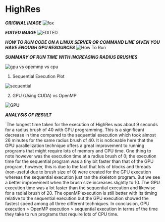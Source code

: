 # HighRes

_**ORIGINAL IMAGE**_
![fox](https://user-images.githubusercontent.com/36754815/108548953-85d8e600-72ba-11eb-9466-b5894fae78dd.jpg)

**_EDITED IMAGE_**
![EDITED](https://user-images.githubusercontent.com/36754815/108549040-a4d77800-72ba-11eb-9ef1-9e0ccd7f2d7b.jpg)

**_HOW TO RUN CODE ON A LINUX SERVER OR COMMAND LINE GIVEN YOU HAVE ENOUGH GPU RESOURCES_**
![How To Run](https://user-images.githubusercontent.com/36754815/209846438-37c1c86d-3e9b-43b7-9451-ab531924d2bd.png)

**_SUMMARY OF RUN TIME WITH INCREASING RADIUS BRUSHES_**

![gpu vs opemmp vs cpu](https://user-images.githubusercontent.com/36754815/108547399-6b9e0880-72b8-11eb-92d5-922593e53530.PNG)

1. Sequential Execution Plot

![sequential](https://user-images.githubusercontent.com/36754815/108547576-a7d16900-72b8-11eb-96a4-3f0d8b8fbbfc.PNG)

2. GPU (Using CUDA) vs OpenMP

![GPU](https://user-images.githubusercontent.com/36754815/108547715-db13f800-72b8-11eb-8827-1e36c6019068.PNG)

**_ANALYSIS OF RESULT_**

`The longest time taken for the execution of HighRes was about 9 seconds for a radius brush of 40 with GPU programming. This is a significant decrease in time compared to the sequential execution which took almost 26 minutes for the same radius brush of 40. It is noticeable here that the GPU parallelization technique offers a great improvement to running programs that might require lots of memory and CPU time. One thing to note however was the execution time at a radius brush of 0; the execution time for the sequential program was a tiny bit faster than that of the GPU program, however, this is due to the fact that lots of blocks and threads (non-useful due to brush size of 0) were created for the GPU execution whereas the sequential execution just ran the skeleton program. But we see a better improvement when the brush size increases slightly to 10. The GPU execution time was a lot faster than the sequential execution and likewise for a radial brush of 20. The openMP execution is still better with its timing relative to the sequential execution but the GPU execution showed the fastest speed among all three different techniques. In conclusion, GPU execution > OpenMP execution > sequential execution in terms of the time they take to run programs that require lots of CPU time.
